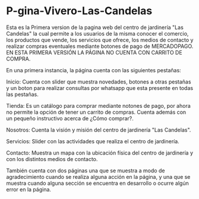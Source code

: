 # P-gina-Vivero-Las-Candelas

Esta es la Primera version de la pagina web del centro de jardinería "Las Candelas" la cual permite a los usuarios de la misma conocer el comercio, los productos que vende, los servicios que ofrece, los medios de contacto y realizar compras eventuales mediante botones de pago de MERCADOPAGO. EN ESTA PRIMERA VERSIÓN LA PÁGINA NO CUENTA CON CARRITO DE COMPRA.

En una primera instancia, la página cuenta con las siguientes pestañas:

Inicio: Cuenta con slider que muestra novedades, botones a otras pestañas y un boton para realizar consultas por whatsapp que esta presente en todas las pestañas.

Tienda: Es un catálogo para comprar mediante notones de pago, por ahora no permite la opción de tener un carrito de compras. Cuenta además con un pequeño instructivo acerca de ¿Cómo comprar?.

Nosotros: Cuenta la visión y misión del centro de jardinería "Las Candelas".

Servicios: Slider con las actividades que realiza el centro de jardinería.

Contacto: Muestra un mapa con la ubicación física del centro de jardinería y con los distintos medios de contacto.

También cuenta con dos páginas una que se muestra a modo de agradecimiento cuando se realiza alguna acción en la página, y una que se muestra cuando alguna sección se encuentra en desarrollo o ocurre algún error en la página.
